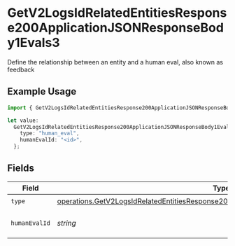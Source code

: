 # GetV2LogsIdRelatedEntitiesResponse200ApplicationJSONResponseBody1Evals3

Define the relationship between an entity and a human eval, also known as feedback

## Example Usage

```typescript
import { GetV2LogsIdRelatedEntitiesResponse200ApplicationJSONResponseBody1Evals3 } from "orq-poc-typescript-multi-env-version/models/operations";

let value:
  GetV2LogsIdRelatedEntitiesResponse200ApplicationJSONResponseBody1Evals3 = {
    type: "human_eval",
    humanEvalId: "<id>",
  };
```

## Fields

| Field                                                                                                                                                                                              | Type                                                                                                                                                                                               | Required                                                                                                                                                                                           | Description                                                                                                                                                                                        |
| -------------------------------------------------------------------------------------------------------------------------------------------------------------------------------------------------- | -------------------------------------------------------------------------------------------------------------------------------------------------------------------------------------------------- | -------------------------------------------------------------------------------------------------------------------------------------------------------------------------------------------------- | -------------------------------------------------------------------------------------------------------------------------------------------------------------------------------------------------- |
| `type`                                                                                                                                                                                             | [operations.GetV2LogsIdRelatedEntitiesResponse200ApplicationJSONResponseBody1Evals73Type](../../models/operations/getv2logsidrelatedentitiesresponse200applicationjsonresponsebody1evals73type.md) | :heavy_check_mark:                                                                                                                                                                                 | N/A                                                                                                                                                                                                |
| `humanEvalId`                                                                                                                                                                                      | *string*                                                                                                                                                                                           | :heavy_check_mark:                                                                                                                                                                                 | The id of the resource                                                                                                                                                                             |